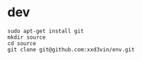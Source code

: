 dev
===

```
sudo apt-get install git
mkdir source
cd source
git clone git@github.com:xxd3vin/env.git
```
